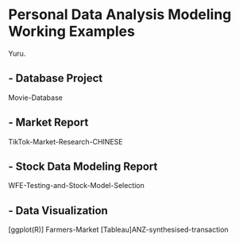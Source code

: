 # Personal Data Analysis Modeling Working Examples
Yuru.

## - Database Project
Movie-Database

## - Market Report
TikTok-Market-Research-CHINESE

## - Stock Data Modeling Report
WFE-Testing-and-Stock-Model-Selection

## - Data Visualization
[ggplot(R)] Farmers-Market
[Tableau]ANZ-synthesised-transaction
